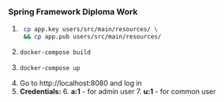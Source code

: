 ### Spring Framework Diploma Work
1. ```bash
    cp app.key users/src/main/resources/ \
    && cp app.pub users/src/main/resources/
   ```
2. ```bash
   docker-compose build
   ```
3. ```bash
   docker-compose up
   ```
4. Go to http://localhost:8080 and log in
5. **Credentials:**
   6. **a:1** - for admin user
   7. **u:1** - for common user
